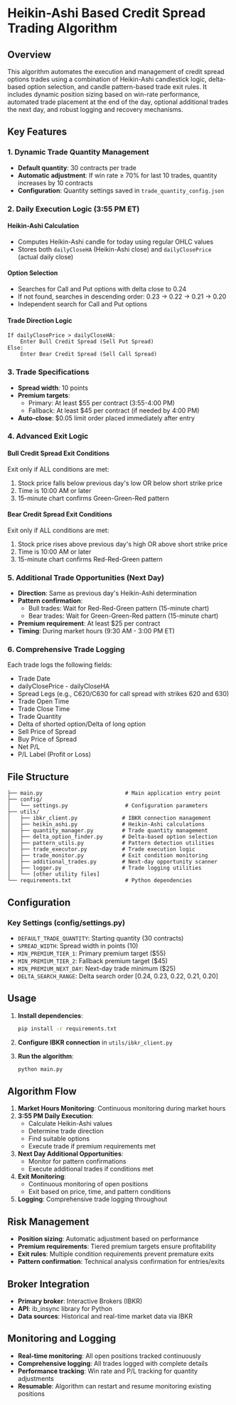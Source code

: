 # Heikin-Ashi Based Credit Spread Trading Algorithm

## Overview

This algorithm automates the execution and management of credit spread options trades using a combination of Heikin-Ashi candlestick logic, delta-based option selection, and candle pattern-based trade exit rules. It includes dynamic position sizing based on win-rate performance, automated trade placement at the end of the day, optional additional trades the next day, and robust logging and recovery mechanisms.

## Key Features

### 1. Dynamic Trade Quantity Management
- **Default quantity**: 30 contracts per trade
- **Automatic adjustment**: If win rate ≥ 70% for last 10 trades, quantity increases by 10 contracts
- **Configuration**: Quantity settings saved in `trade_quantity_config.json`

### 2. Daily Execution Logic (3:55 PM ET)
#### Heikin-Ashi Calculation
- Computes Heikin-Ashi candle for today using regular OHLC values
- Stores both `dailyCloseHA` (Heikin-Ashi close) and `dailyClosePrice` (actual daily close)

#### Option Selection
- Searches for Call and Put options with delta close to 0.24
- If not found, searches in descending order: 0.23 → 0.22 → 0.21 → 0.20
- Independent search for Call and Put options

#### Trade Direction Logic
```
If dailyClosePrice > dailyCloseHA:
    Enter Bull Credit Spread (Sell Put Spread)
Else:
    Enter Bear Credit Spread (Sell Call Spread)
```

### 3. Trade Specifications
- **Spread width**: 10 points
- **Premium targets**: 
  - Primary: At least $55 per contract (3:55-4:00 PM)
  - Fallback: At least $45 per contract (if needed by 4:00 PM)
- **Auto-close**: $0.05 limit order placed immediately after entry

### 4. Advanced Exit Logic
#### Bull Credit Spread Exit Conditions
Exit only if ALL conditions are met:
1. Stock price falls below previous day's low OR below short strike price
2. Time is 10:00 AM or later
3. 15-minute chart confirms Green-Green-Red pattern

#### Bear Credit Spread Exit Conditions  
Exit only if ALL conditions are met:
1. Stock price rises above previous day's high OR above short strike price
2. Time is 10:00 AM or later
3. 15-minute chart confirms Red-Red-Green pattern

### 5. Additional Trade Opportunities (Next Day)
- **Direction**: Same as previous day's Heikin-Ashi determination
- **Pattern confirmation**:
  - Bull trades: Wait for Red-Red-Green pattern (15-minute chart)
  - Bear trades: Wait for Green-Green-Red pattern (15-minute chart)
- **Premium requirement**: At least $25 per contract
- **Timing**: During market hours (9:30 AM - 3:00 PM ET)

### 6. Comprehensive Trade Logging
Each trade logs the following fields:
- Trade Date
- dailyClosePrice - dailyCloseHA
- Spread Legs (e.g., C620/C630 for call spread with strikes 620 and 630)
- Trade Open Time
- Trade Close Time
- Trade Quantity
- Delta of shorted option/Delta of long option
- Sell Price of Spread
- Buy Price of Spread
- Net P/L
- P/L Label (Profit or Loss)

## File Structure

```
├── main.py                          # Main application entry point
├── config/
│   └── settings.py                  # Configuration parameters
├── utils/
│   ├── ibkr_client.py              # IBKR connection management
│   ├── heikin_ashi.py              # Heikin-Ashi calculations
│   ├── quantity_manager.py         # Trade quantity management
│   ├── delta_option_finder.py      # Delta-based option selection
│   ├── pattern_utils.py            # Pattern detection utilities
│   ├── trade_executor.py           # Trade execution logic
│   ├── trade_monitor.py            # Exit condition monitoring
│   ├── additional_trades.py        # Next-day opportunity scanner
│   ├── logger.py                   # Trade logging utilities
│   └── [other utility files]
└── requirements.txt                 # Python dependencies
```

## Configuration

### Key Settings (config/settings.py)
- `DEFAULT_TRADE_QUANTITY`: Starting quantity (30 contracts)
- `SPREAD_WIDTH`: Spread width in points (10)
- `MIN_PREMIUM_TIER_1`: Primary premium target ($55)
- `MIN_PREMIUM_TIER_2`: Fallback premium target ($45)
- `MIN_PREMIUM_NEXT_DAY`: Next-day trade minimum ($25)
- `DELTA_SEARCH_RANGE`: Delta search order [0.24, 0.23, 0.22, 0.21, 0.20]

## Usage

1. **Install dependencies**:
   ```bash
   pip install -r requirements.txt
   ```

2. **Configure IBKR connection** in `utils/ibkr_client.py`

3. **Run the algorithm**:
   ```bash
   python main.py
   ```

## Algorithm Flow

1. **Market Hours Monitoring**: Continuous monitoring during market hours
2. **3:55 PM Daily Execution**: 
   - Calculate Heikin-Ashi values
   - Determine trade direction
   - Find suitable options
   - Execute trade if premium requirements met
3. **Next Day Additional Opportunities**: 
   - Monitor for pattern confirmations
   - Execute additional trades if conditions met
4. **Exit Monitoring**: 
   - Continuous monitoring of open positions
   - Exit based on price, time, and pattern conditions
5. **Logging**: Comprehensive trade logging throughout

## Risk Management

- **Position sizing**: Automatic adjustment based on performance
- **Premium requirements**: Tiered premium targets ensure profitability
- **Exit rules**: Multiple condition requirements prevent premature exits
- **Pattern confirmation**: Technical analysis confirmation for entries/exits

## Broker Integration

- **Primary broker**: Interactive Brokers (IBKR)
- **API**: ib_insync library for Python
- **Data sources**: Historical and real-time market data via IBKR

## Monitoring and Logging

- **Real-time monitoring**: All open positions tracked continuously
- **Comprehensive logging**: All trades logged with complete details
- **Performance tracking**: Win rate and P/L tracking for quantity adjustments
- **Resumable**: Algorithm can restart and resume monitoring existing positions